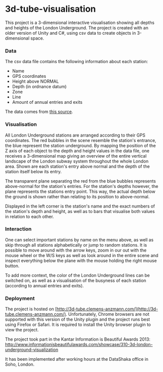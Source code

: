 # 3d-tube-visualisation

This project is a 3-dimensional interactive visualisation showing all depths and heights of the London Underground. The project is created with an older version of Unity and C#, using csv data to create objects in 3-dimensional space.

### Data

The csv data file contains the following information about each station:
- Name
- GPS coordinates
- Height above NORMAL
- Depth (in ordnance datum)
- Zone
- Line
- Amount of annual entries and exits

The data comes from [this source](http://www.ianvisits.co.uk/blog/2011/07/01/how-deep-is-every-tube-station-on-the-underground/).

### Visualisation

All London Underground stations are arranged according to their GPS coordinates. The red bubbles in the scene resemble the station's entrance, the blue represent the station underground. By mapping the position of the Z axis of each object to the depth and height values in the data file, one receives a 3-dimensional map giving an overview of the entire vertical landscape of the London subway system throughout the whole London area.
Shown are each station's entry above normal and the depth of the station itself below its entry.

The transparent plane separating the red from the blue bubbles represents above-normal for the station's entries. For the station's depths however, the plane represents the stations entry point. This way, the actual depth below the ground is shown rather than relating to its position to above-normal.

Displayed in the left corner is the station's name and the exact numbers of the station's depth and height, as well as to bars that visualise both values in relation to each other.

### Interaction

One can select important stations by name on the menu above, as well as skip through all stations alphabetically or jump to random stations. It is possible to move around with the arrow keys, zoom in our out with the mouse wheel or the W/S keys as well as look around in the entire scene and inspect everything below the plane with the mouse holding the right mouse button.

To add more context, the color of the London Underground lines can be switched on, as well as a visualisation of the busyness of each station (according to annual entries and exits).

### Deployment

The project is hosted on [http://3d-tube.clemens-anzmann.com/](http://3d-tube.clemens-anzmann.com/). Unfortunately, Chrome browsers are not supported with this version of the Unity plugin and the project runs best using Firefox or Safari. It is required to install the Unity browser plugin to view the project.

The project took part in the Kantar Information is Beautiful Awards 2013:
http://www.informationisbeautifulawards.com/showcase/310-3d-london-underground-visualization

It has been implemented after working hours at the DataShaka office in Soho, London.
